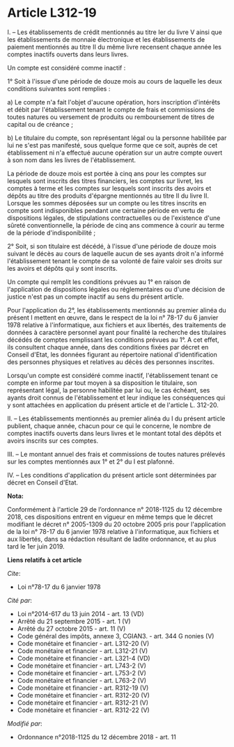 # Article L312-19

I. – Les établissements de crédit mentionnés au titre Ier du livre V ainsi que les établissements de monnaie électronique et
les établissements de paiement mentionnés au titre II du même livre recensent chaque année les comptes inactifs ouverts dans
leurs livres.

Un compte est considéré comme inactif :

1° Soit à l'issue d'une période de douze mois au cours de laquelle les deux conditions suivantes sont remplies :

a) Le compte n'a fait l'objet d'aucune opération, hors inscription d'intérêts et débit par l'établissement tenant le compte
de frais et commissions de toutes natures ou versement de produits ou remboursement de titres de capital ou de créance ;

b) Le titulaire du compte, son représentant légal ou la personne habilitée par lui ne s'est pas manifesté, sous quelque forme
que ce soit, auprès de cet établissement ni n'a effectué aucune opération sur un autre compte ouvert à son nom dans les
livres de l'établissement.

La période de douze mois est portée à cinq ans pour les comptes sur lesquels sont inscrits des titres financiers, les comptes
sur livret, les comptes à terme et les comptes sur lesquels sont inscrits des avoirs et dépôts au titre des produits
d'épargne mentionnés au titre II du livre II. Lorsque les sommes déposées sur un compte ou les titres inscrits en compte sont
indisponibles pendant une certaine période en vertu de dispositions légales, de stipulations contractuelles ou de l'existence
d'une sûreté conventionnelle, la période de cinq ans commence à courir au terme de la période d'indisponibilité ;

2° Soit, si son titulaire est décédé, à l'issue d'une période de douze mois suivant le décès au cours de laquelle aucun de
ses ayants droit n'a informé l'établissement tenant le compte de sa volonté de faire valoir ses droits sur les avoirs et
dépôts qui y sont inscrits.

Un compte qui remplit les conditions prévues au 1° en raison de l'application de dispositions légales ou réglementaires ou
d'une décision de justice n'est pas un compte inactif au sens du présent article.

Pour l'application du 2°, les établissements mentionnés au premier alinéa du présent I mettent en œuvre, dans le respect de
la loi n° 78-17 du 6 janvier 1978 relative à l'informatique, aux fichiers et aux libertés, des traitements de données à
caractère personnel ayant pour finalité la recherche des titulaires décédés de comptes remplissant les conditions prévues au
1°. A cet effet, ils consultent chaque année, dans des conditions fixées par décret en Conseil d'Etat, les données figurant
au répertoire national d'identification des personnes physiques et relatives au décès des personnes inscrites.

Lorsqu'un compte est considéré comme inactif, l'établissement tenant ce compte en informe par tout moyen à sa disposition le
titulaire, son représentant légal, la personne habilitée par lui ou, le cas échéant, ses ayants droit connus de
l'établissement et leur indique les conséquences qui y sont attachées en application du présent article et de l'article L.
312-20.

II. – Les établissements mentionnés au premier alinéa du I du présent article publient, chaque année, chacun pour ce qui le
concerne, le nombre de comptes inactifs ouverts dans leurs livres et le montant total des dépôts et avoirs inscrits sur ces
comptes.

III. – Le montant annuel des frais et commissions de toutes natures prélevés sur les comptes mentionnés aux 1° et 2° du I est
plafonné.

IV. – Les conditions d'application du présent article sont déterminées par décret en Conseil d'Etat.

**Nota:**

Conformément à l'article 29 de l’ordonnance n° 2018-1125 du 12 décembre 2018, ces dispositions entrent en vigueur en même
temps que le décret modifiant le décret n° 2005-1309 du 20 octobre 2005 pris pour l'application de la loi n° 78-17 du 6
janvier 1978 relative à l'informatique, aux fichiers et aux libertés, dans sa rédaction résultant de ladite ordonnance, et au
plus tard le 1er juin 2019.

**Liens relatifs à cet article**

_Cite_:

  - Loi n°78-17 du 6 janvier 1978

_Cité par_:

  - Loi n°2014-617 du 13 juin 2014 - art. 13 (VD)
  - Arrêté du 21 septembre 2015 - art. 1 (V)
  - Arrêté du 27 octobre 2015 - art. 11 (V)
  - Code général des impôts, annexe 3, CGIAN3. - art. 344 G nonies (V)
  - Code monétaire et financier - art. L312-20 (V)
  - Code monétaire et financier - art. L312-21 (V)
  - Code monétaire et financier - art. L321-4 (VD)
  - Code monétaire et financier - art. L743-2 (V)
  - Code monétaire et financier - art. L753-2 (V)
  - Code monétaire et financier - art. L763-2 (V)
  - Code monétaire et financier - art. R312-19 (V)
  - Code monétaire et financier - art. R312-20 (V)
  - Code monétaire et financier - art. R312-21 (V)
  - Code monétaire et financier - art. R312-22 (V)

_Modifié par_:

  - Ordonnance n°2018-1125 du 12 décembre 2018 - art. 11
